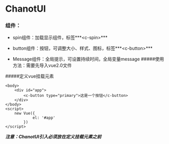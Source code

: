 # ChanotUI
### 组件：

 - spin组件：加载显示组件，标签***&lt;c-spin>***
 - button组件：按钮，可调整大小、样式、图标，标签***&lt;c-button>***
 - Message组件：全局提示，可设置持续时间，全局变量message
#####使用方法：需要先导入vue2.0文件

    <script src="vue.js"></script>
    <script src="ChanotUI/dist/main.js"></script>

#####定义vue挂载元素

    <body>
	    <div id="app">
			<c-button type="primary">这是一个按钮</c-button>
		</div>
	</body>
	<script>
		new Vue({
				el: '#app'
			})
	</script>

***注意：ChanotUI引入必须放在定义挂载元素之前***